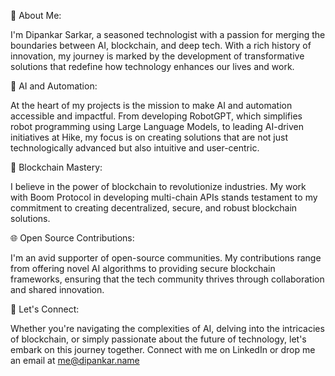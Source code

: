 🚀 About Me:

I'm Dipankar Sarkar, a seasoned technologist with a passion for merging the boundaries between AI, blockchain, and deep tech. With a rich history of innovation, my journey is marked by the development of transformative solutions that redefine how technology enhances our lives and work.

🤖 AI and Automation:

At the heart of my projects is the mission to make AI and automation accessible and impactful. From developing RobotGPT, which simplifies robot programming using Large Language Models, to leading AI-driven initiatives at Hike, my focus is on creating solutions that are not just technologically advanced but also intuitive and user-centric.

🔗 Blockchain Mastery:

I believe in the power of blockchain to revolutionize industries. My work with Boom Protocol in developing multi-chain APIs stands testament to my commitment to creating decentralized, secure, and robust blockchain solutions.

🌐 Open Source Contributions:

I'm an avid supporter of open-source communities. My contributions range from offering novel AI algorithms to providing secure blockchain frameworks, ensuring that the tech community thrives through collaboration and shared innovation.

🌟 Let's Connect:

Whether you're navigating the complexities of AI, delving into the intricacies of blockchain, or simply passionate about the future of technology, let's embark on this journey together. Connect with me on LinkedIn or drop me an email at me@dipankar.name 
